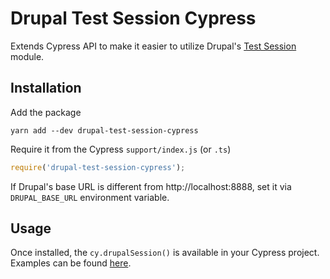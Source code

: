 # Drupal Test Session Cypress

Extends Cypress API to make it easier to utilize Drupal's
[Test Session](https://www.drupal.org/project/test_session) module.

## Installation

Add the package

```shell
yarn add --dev drupal-test-session-cypress
```

Require it from the Cypress `support/index.js` (or `.ts`)

```js
require('drupal-test-session-cypress');
```

If Drupal's base URL is different from http://localhost:8888, set it via
`DRUPAL_BASE_URL` environment variable.

## Usage

Once installed, the `cy.drupalSession()` is available in your Cypress project.
Examples can be found
[here](https://github.com/AmazeeLabs/silverback-mono/blob/development/packages/composer/drupal/cypress/README.md#cydrupalsession).
